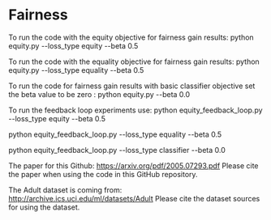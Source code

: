 # Fairness

To run the code with the equity objective for fairness gain results:
python equity.py --loss_type equity --beta 0.5

To run the code with the equality objective for fairness gain results:
python equity.py --loss_type equality --beta 0.5

To run the code for fairness gain results with basic classifier objective set the beta value to be zero :
python equity.py --beta 0.0

To run the feedback loop experiments use:
python equity_feedback_loop.py --loss_type equity --beta 0.5

python equity_feedback_loop.py --loss_type equality --beta 0.5

python equity_feedback_loop.py --loss_type classifier --beta 0.0


The paper for this Github:
https://arxiv.org/pdf/2005.07293.pdf
Please cite the paper when using the code in this GitHub repository.


The Adult dataset is coming from:
http://archive.ics.uci.edu/ml/datasets/Adult
Please cite the dataset sources for using the dataset.
